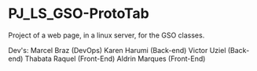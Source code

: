 # PJ_LS_GSO-ProtoTab
Project of a web page, in a linux server, for the GSO classes.

Dev's:
Marcel Braz (DevOps)
Karen Harumi (Back-end)
Victor Uziel (Back-end)
Thabata Raquel (Front-End)
Aldrin Marques (Front-End)
